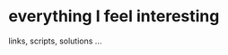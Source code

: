 everything I feel interesting
===========================================

links, scripts, solutions ...

